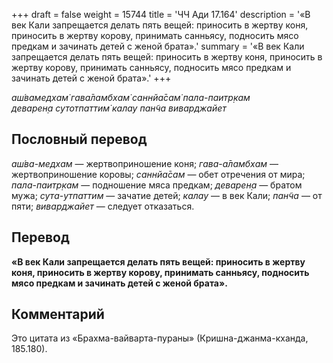 +++
draft = false
weight = 15744
title = 'ЧЧ Ади 17.164'
description = '«В век Кали запрещается делать пять вещей: приносить в жертву коня, приносить в жертву корову, принимать санньясу, подносить мясо предкам и зачинать детей с женой брата».'
summary = '«В век Кали запрещается делать пять вещей: приносить в жертву коня, приносить в жертву корову, принимать санньясу, подносить мясо предкам и зачинать детей с женой брата».'
+++

_аш́вамедхам̇ гава̄ламбхам̇ саннйа̄сам̇ пала-паитр̣кам  
деварен̣а сутотпаттим̇ калау пан̃ча виварджайет_

## Пословный перевод

_аш́ва_\-_медхам_ — жертвоприношение коня; _гава_\-_а̄ламбхам_ — жертвоприношение коровы; _саннйа̄сам_ — обет отречения от мира; _пала_\-_паитр̣кам_ — подношение мяса предкам; _деварен̣а_ — братом мужа; _сута_\-_утпаттим_ — зачатие детей; _калау_ — в век Кали; _пан̃ча_ — от пяти; _виварджайет_ — следует отказаться.

## Перевод

**«В век Кали запрещается делать пять вещей: приносить в жертву коня, приносить в жертву корову, принимать санньясу, подносить мясо предкам и зачинать детей с женой брата».**

## Комментарий

Это цитата из «Брахма-вайварта-пураны» (Кришна-джанма-кханда, 185.180).
